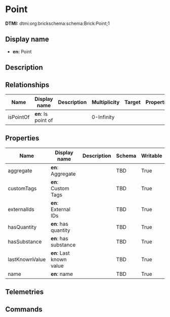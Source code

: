 # Point
**DTMI:** dtmi:org:brickschema:schema:Brick:Point;1
## Display name
- **en:** Point
## Description
## Relationships
|Name|Display name|Description|Multiplicity|Target|Properties|Writable|
|-|-|-|-|-|-|-|
|isPointOf|**en**: Is point of||0-Infinity|||True|
## Properties
|Name|Display name|Description|Schema|Writable|
|-|-|-|-|-|
|aggregate|**en**: Aggregate||TBD|True|
|customTags|**en**: Custom Tags||TBD|True|
|externalIds|**en**: External IDs||TBD|True|
|hasQuantity|**en**: has quantity||TBD|True|
|hasSubstance|**en**: has substance||TBD|True|
|lastKnownValue|**en**: Last known value||TBD|True|
|name|**en**: name||TBD|True|
## Telemetries
## Commands
